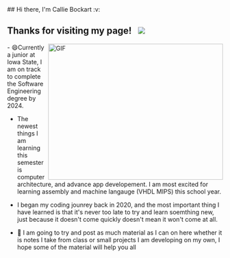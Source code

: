 

<Introduction>
## Hi there, I'm Callie Bockart :v:

## Thanks for visiting my page! &nbsp; ![](https://visitor-badge.glitch.me/badge?page_id=CallieBockart.CallieBockart)

<trying to get the picture alligned>
<img align="right" alt="GIF" src="![Final-Videoresize](https://user-images.githubusercontent.com/67283232/187808527-8044d88d-fc05-4acf-af58-01c715e1c3a0.gif)" width="408" height="318" />
         
<Begin self-description>
- 😄Currently a junior at Iowa State, I am on track to complete the Software Engineering degree by 2024.         


         
- The newest things I am learning this semester is computer architecture, and advance app developement.
  I am most excited for learning assembly and machine langauge (VHDL MIPS) this school year.
  
- I began my coding jounrey back in 2020, and the most important thing I have learned 
  is that it's never too late to try and learn soemthing new, just because it doesn't 
  come quickly doesn't mean it won't come at all.
  
- 📝 I am going to try and post as much material as I can on here whether it is notes I take from 
  class or small projects I am developing on my own, I hope some of the material will help you all
 

